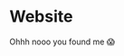 # Website

<!--
This is my Personal Website

`UI / UX`
🌓 Dark mode support
📱 Responsive design
🎨 Modern UI with Tailwind CSS
⚡ Fast page loads with Next.js
📝 Blog integration (coming soon)
🖼️ Gallery section (coming soon)

`Tech Stack`
Next.js - React framework
Tailwind CSS - Styling
next-themes - Dark mode
Lucide Icons - Icons
Getting Started

You can access it online here : https://v0-rohan-website.vercel.app
or
here : https://rohanr07.github.io/Website/

Thanks 🤓
-->



Ohhh nooo you found me 😱
